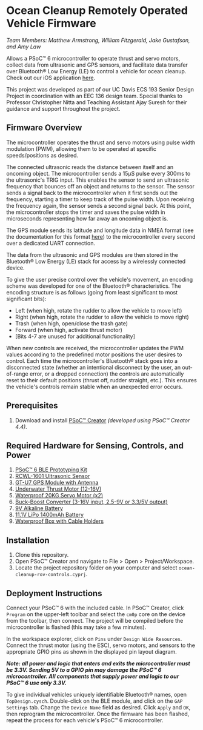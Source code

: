 # Ocean Cleanup Remotely Operated Vehicle Firmware
*Team Members: Matthew Armstrong, William Fitzgerald, Jake Gustafson, and Amy Law*

Allows a PSoC™ 6 microcontroller to operate thrust and servo motors, collect data from ultrasonic and GPS sensors, and facilitate data transfer over Bluetooth® Low Energy (LE) to control a vehicle for ocean cleanup. Check out our iOS application [here](https://github.com/matthewarmstr/ocean-cleanup-app). 

This project was developed as part of our UC Davis ECS 193 Senior Design Project in coordination with an EEC 136 design team. Special thanks to Professor Christopher Nitta and Teaching Assistant Ajay Suresh for their guidance and support throughout the project.

## Firmware Overview
The microcontroller operates the thrust and servo motors using pulse width modulation (PWM), allowing them to be operated at specific speeds/positions as desired.

The connected ultrasonic reads the distance between itself and an oncoming object. The microcontroller sends a 15µS pulse every 300ms to the ultrasonic's TRIG input. This enables the sensor to send an ultrasonic frequency that bounces off an object and returns to the sensor. The sensor sends a signal back to the microcontroller when it first sends out the frequency, starting a timer to keep track of the pulse width. Upon receiving the frequency again, the sensor sends a second signal back. At this point, the microcontroller stops the timer and saves the pulse width in microseconds representing how far away an oncoming object is. 

The GPS module sends its latitude and longitude data in NMEA format (see the documentation for this format [here](https://w3.cs.jmu.edu/bernstdh/web/common/help/nmea-sentences.php)) to the microcontroller every second over a dedicated UART connection. 

The data from the ultrasonic and GPS modules are then stored in the Bluetooth® Low Energy (LE) stack for access by a wirelessly connected device.

To give the user precise control over the vehicle's movement, an encoding scheme was developed for one of the Bluetooth® characteristics. The encoding structure is as follows (going from least significant to most significant bits):
- Left (when high, rotate the rudder to allow the vehicle to move left)
- Right (when high, rotate the rudder to allow the vehicle to move right)
- Trash (when high, open/close the trash gate)
- Forward (when high, activate thrust motor)
- [Bits 4-7 are unused for additional functionality]

When new controls are received, the microcontroller updates the PWM values according to the predefined motor positions the user desires to control. Each time the microcontroller's Bluetooth® stack goes into a disconnected state (whether an intentional disconnect by the user, an out-of-range error, or a dropped connection) the controls are automatically reset to their default positions (thrust off, rudder straight, etc.). This ensures the vehicle's controls remain stable when an unexpected error occurs.

## Prerequisites
1. Download and install [PSoC™ Creator](https://www.infineon.com/cms/en/design-support/tools/sdk/psoc-software/psoc-creator/) *(developed using PSoC™ Creator 4.4)*.

## Required Hardware for Sensing, Controls, and Power
1. [PSoC™ 6 BLE Prototyping Kit](https://www.infineon.com/cms/en/product/evaluation-boards/cy8cproto-063-ble/)
2. [RCWL-1601 Ultrasonic Sensor](https://www.amazon.com/JESSINIE-RCWL-1601-Ultrasonic-Ranging-Compatible/dp/B0CB3YCFYY)
3. [GT-U7 GPS Module with Antenna](https://www.amazon.com/dp/B07PRGBLX7)
4. [Underwater Thrust Motor (12-16V)](https://www.amazon.com/APISQUEEN-Underwater-Brushless-Propeller-Propulsion/dp/B0BWJJRQ2Z)
5. [Waterproof 20KG Servo Motor (x2)](https://www.amazon.com/Miuzei-Torque-Digital-Waterproof-Control/dp/B07HNTKSZT)
6. [Buck-Boost Converter (3-16V input, 2.5-9V or 3.3/5V output)](https://www.sparkfun.com/products/15208)
7. [9V Alkaline Battery](https://www.amazon.com/Duracell-MN1604B2Z-Alkaline-General-Purpose/dp/B00PV1EIX8)
8. [11.1V LiPo 1400mAh Battery](https://www.amazon.com/Connector-Airplane-Helicopter-Quadcopter-Multi-Motor/dp/B07L6BNTDV)
9. [Waterproof Box with Cable Holders](https://www.amazon.com/Joinfworld-Outdoor-Extension-Cord-Cover/dp/B0CKZ34N8L)

## Installation
1. Clone this repository.
2. Open PSoC™ Creator and navigate to File > Open > Project/Workspace.
3. Locate the project repository folder on your computer and select `ocean-cleanup-rov-controls.cyprj`.

## Deployment Instructions
Connect your PSoC™ 6 with the included cable. In PSoC™ Creator, click `Program` on the upper-left toolbar and select the `cm0p` core on the device from the toolbar, then connect. The project will be compiled before the microcontroller is flashed (this may take a few minutes).

In the workspace explorer, click on `Pins` under `Design Wide Resources`. Connect the thrust motor (using the ESC), servo motors, and sensors to the appropriate GPIO pins as shown in the displayed pin layout diagram.

***Note: all power and logic that enters and exits the microcontroller must be 3.3V. Sending 5V to a GPIO pin may damage the PSoC™ 6 microcontroller. All components that supply power and logic to our PSoC™ 6 use only 3.3V.***

To give individual vehicles uniquely identifiable Bluetooth® names, open `TopDesign.cysch`. Double-click on the BLE module, and click on the `GAP Settings` tab. Change the `Device Name` field as desired. Click `Apply` and `OK`, then reprogram the microcontroller. Once the firmware has been flashed, repeat the process for each vehicle's PSoC™ 6 microcontroller. 
